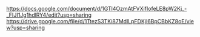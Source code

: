 https://docs.google.com/document/d/1GTl4OzmAtFVXifIofeLE8pW2Kj_-_FIJI1Jg1hdlRY4/edit?usp=sharing
https://drive.google.com/file/d/1TtezS3TKi87MdlLpFDKjI6BpCBbKZ8oE/view?usp=sharing
